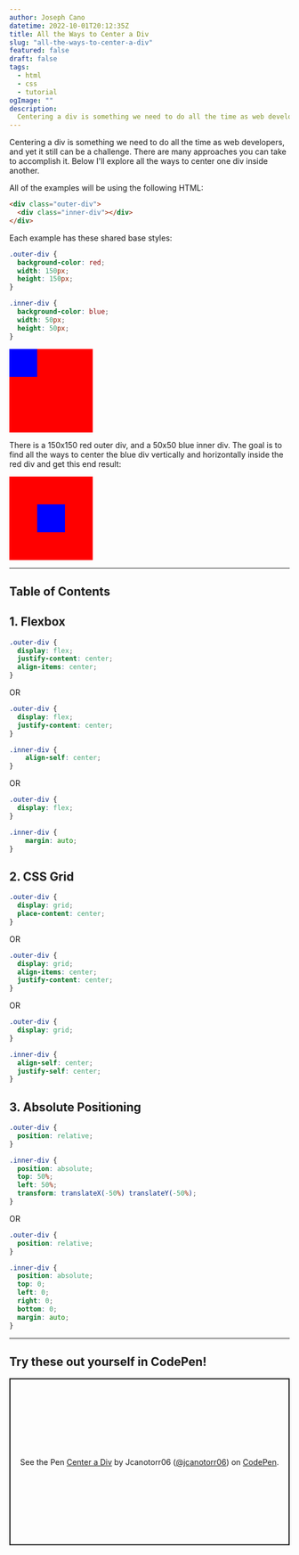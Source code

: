 ```yaml
---
author: Joseph Cano
datetime: 2022-10-01T20:12:35Z
title: All the Ways to Center a Div
slug: "all-the-ways-to-center-a-div"
featured: false
draft: false
tags:
  - html
  - css
  - tutorial
ogImage: ""
description:
  Centering a div is something we need to do all the time as web developers, and yet it still can be a challenge. There are many approaches you can take to accomplish it. Below I'll explore all the ways to center one div inside another.
---
```

Centering a div is something we need to do all the time as web developers, and yet it still can be a challenge. There are many approaches you can take to accomplish it. Below I'll explore all the ways to center one div inside another.

All of the examples will be using the following HTML:

```html
<div class="outer-div">
  <div class="inner-div"></div>
</div>
```

Each example has these shared base styles:

```css
.outer-div {
  background-color: red;
  width: 150px;
  height: 150px;
}

.inner-div {
  background-color: blue;
  width: 50px;
  height: 50px;
}
```

<div>
    <div style="background-color:red;width:150px;height:150px;">
        <div style="background-color:blue;width:50px;height:50px;">
        </div>
    </div>
</div>

There is a 150x150 red outer div, and a 50x50 blue inner div. The goal is to find all the ways to center the blue div vertically and horizontally inside the red div and get this end result:

<div>
    <div style="background-color:red;width:150px;height:150px;display:flex;">
        <div style="background-color:blue;width:50px;height:50px;margin:auto;">
        </div>
    </div>
</div>

<hr/>

## Table of Contents

## 1. Flexbox

```css
.outer-div {
  display: flex;
  justify-content: center;
  align-items: center;
}
```

OR

```css
.outer-div {
  display: flex;
  justify-content: center;
}

.inner-div {
    align-self: center;
}
```

OR

```css
.outer-div {
  display: flex;
}

.inner-div {
    margin: auto;
}
```

## 2. CSS Grid

```css
.outer-div {
  display: grid;
  place-content: center;
}
```

OR

```css
.outer-div {
  display: grid;
  align-items: center;
  justify-content: center;
}
```

OR

```css
.outer-div {
  display: grid;
}

.inner-div {
  align-self: center;
  justify-self: center;
}
```

## 3. Absolute Positioning

```css
.outer-div {
  position: relative;
}

.inner-div {
  position: absolute;
  top: 50%;
  left: 50%;
  transform: translateX(-50%) translateY(-50%);
}
```

OR

```css
.outer-div {
  position: relative;
}

.inner-div {
  position: absolute;
  top: 0;
  left: 0;
  right: 0;
  bottom: 0;
  margin: auto;
}
```

<hr/>

## Try these out yourself in CodePen!

<p class="codepen" data-height="300" data-theme-id="dark" data-default-tab="html,result" data-slug-hash="NWMMjqN" data-user="jcanotorr06" style="height: 300px; box-sizing: border-box; display: flex; align-items: center; justify-content: center; border: 2px solid; margin: 1em 0; padding: 1em;">
  <span>See the Pen <a href="https://codepen.io/jcanotorr06/pen/NWMMjqN">
  Center a Div</a> by Jcanotorr06 (<a href="https://codepen.io/jcanotorr06">@jcanotorr06</a>)
  on <a href="https://codepen.io">CodePen</a>.</span>
</p>
<script async src="https://cpwebassets.codepen.io/assets/embed/ei.js"></script>
